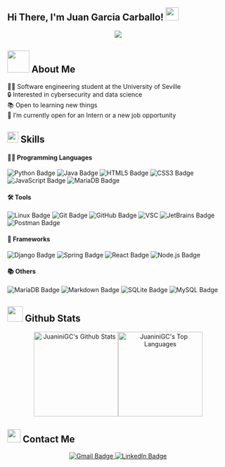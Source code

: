 <h2> Hi There, I'm Juan Garcia Carballo! <img src="https://github.com/abdoachhoubi/abdoachhoubi/blob/main/gifs/Hi.gif" width="30"></h2>
<div align="center">
  <a href="https://git.io/typing-svg">
    <img src="https://readme-typing-svg.demolab.com/?lines=Hi,+I'm+JuaniniGC;Software+engineering+student;Open+to+learning+new+things;&center=true&width=500&height=50&color=52FABD">
  </a>
</div>

## <picture><img src = "https://github.com/7oSkaaa/7oSkaaa/blob/main/Images/about_me.gif?raw=true" width = 50px></picture><b> About Me</b>
👨‍💻 Software engineering student at the University of Seville  
🔒 Interested in cybersecurity and data science  
📚 Open to learning new things  
🚀 I’m currently open for an Intern or a new job opportunity  

## <img src="https://media2.giphy.com/media/QssGEmpkyEOhBCb7e1/giphy.gif?cid=ecf05e47a0n3gi1bfqntqmob8g9aid1oyj2wr3ds3mg700bl&rid=giphy.gif" width ="25"><b> Skills</b>
<h4>👨‍💻 Programming Languages</h4>
<p>
  <img src="https://img.shields.io/badge/Python-3776AB?logo=python&logoColor=fff&style=for-the-badge" alt="Python Badge">
  <img src="https://img.shields.io/badge/Java-%23ED8B00.svg?logo=openjdk&logoColor=fff&style=for-the-badge" alt="Java Badge">
  <img src="https://img.shields.io/badge/HTML5-E34F26?logo=html5&logoColor=fff&style=for-the-badge" alt="HTML5 Badge">
  <img src="https://img.shields.io/badge/CSS3-1572B6?logo=css3&logoColor=fff&style=for-the-badge" alt="CSS3 Badge">
  <img src="https://img.shields.io/badge/JavaScript-F7DF1E?logo=javascript&logoColor=000&style=for-the-badge" alt="JavaScript Badge">
  <img src="https://img.shields.io/badge/TypeScript-3776AB?logo=typescript&logoColor=fff&style=for-the-badge" alt="MariaDB Badge">
</p>

<h4>🛠️ Tools</h4>
<p>
  <img src="https://img.shields.io/badge/Linux-FCC624?logo=linux&logoColor=000&style=for-the-badge" alt="Linux Badge">
  <img src="https://img.shields.io/badge/Git-F05032?logo=git&logoColor=fff&style=for-the-badge" alt="Git Badge">
  <img src="https://img.shields.io/badge/GitHub-181717?logo=github&logoColor=fff&style=for-the-badge" alt="GitHub Badge">
  <img src="https://custom-icon-badges.demolab.com/badge/Visual%20Studio%20Code-0078d7.svg?logo=vsc&logoColor=fff&style=for-the-badge" alt="VSC">
  <img src="https://img.shields.io/badge/JetBrains-000?logo=jetbrains&logoColor=fff&style=for-the-badge" alt="JetBrains Badge">
  <img src="https://img.shields.io/badge/Postman-FF6C37?logo=postman&logoColor=fff&style=for-the-badge" alt="Postman Badge">
</p>

<h4>🚀 Frameworks</h4>
<p>
  <img src="https://img.shields.io/badge/Django-092E20?logo=django&logoColor=fff&style=for-the-badge" alt="Django Badge">
  <img src="https://img.shields.io/badge/Spring-6DB33F?logo=spring&logoColor=fff&style=for-the-badge" alt="Spring Badge">
  <img src="https://img.shields.io/badge/React-61DAFB?logo=react&logoColor=000&style=for-the-badge" alt="React Badge">
  <img src="https://img.shields.io/badge/Node.js-5FA04E?logo=nodedotjs&logoColor=fff&style=for-the-badge" alt="Node.js Badge">
</p>


<h4>📚 Others</h4>
<p>
  <img src="https://img.shields.io/badge/MariaDB-003545?logo=mariadb&logoColor=fff&style=for-the-badge" alt="MariaDB Badge">
  <img src="https://img.shields.io/badge/Markdown-000000?style=for-the-badge&logo=markdown&logoColor=white" alt="Markdown Badge">
  <img src="https://img.shields.io/badge/SQLite-003B57?logo=sqlite&logoColor=fff&style=for-the-badge" alt="SQLite Badge">
  <img src="https://img.shields.io/badge/MySQL-4479A1?logo=mysql&logoColor=fff&style=for-the-badge" alt="MySQL Badge">
</p>

## <img src="https://media.giphy.com/media/iY8CRBdQXODJSCERIr/giphy.gif" width="35"><b> Github Stats </b>
<div align="center">
<img alt="JuaniniGC's Github Stats" src="https://github-readme-stats.vercel.app/api/?username=JuaniniGC&show_icons=true&include_all_commits=true&count_private=true&theme=react&hide_border=true&bg_color=1F222E&title_color=52FABD&icon_color=F8D866" height="192px"/><img alt="JuaniniGC's Top Languages" src="https://github-readme-stats.vercel.app/api/top-langs/?username=JuaniniGC&langs_count=8&layout=compact&theme=react&hide_border=true&bg_color=1F222E&title_color=52FABD&icon_color=F8D866" height="192px"/>
</div>


## <img src="https://github.com/abdoachhoubi/abdoachhoubi/blob/main/gifs/Hi.gif" width="30"><b> Contact Me</b>
<div align="center">
  <a href="mailto:juangarciacarballo@gmail.com">
    <img src="https://img.shields.io/badge/Gmail-D14836?logo=gmail&logoColor=white&style=for-the-badge" alt="Gmail Badge">
  </a>
  <a href="https://www.linkedin.com/in/juan-garc%C3%ADa-carballo-3245622bb/">
    <img src="https://img.shields.io/badge/LinkedIn-0077B5?logo=linkedin&logoColor=white&style=for-the-badge" alt="LinkedIn Badge">
  </a>
</div>
